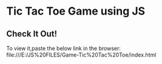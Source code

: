 # Tic Tac Toe Game using JS

## Check It Out!
To view it,paste the below link in the browser:
<br>
file:///E:/JS%20FILES/Game-Tic%20Tac%20Toe/index.html
